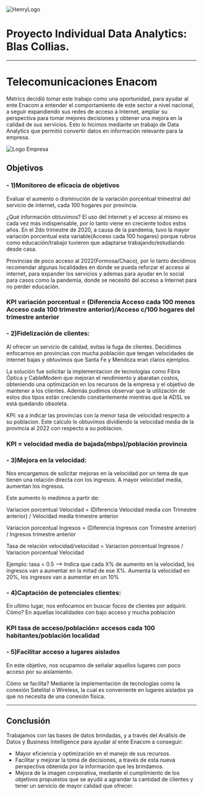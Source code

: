 ![HenryLogo](https://d31uz8lwfmyn8g.cloudfront.net/Assets/logo-henry-white-lg.png)



# Proyecto Individual Data Analytics: Blas Collias.



***
# Telecomunicaciones Enacom
Metrics decidió tomar este trabajo como una oportunidad, para ayudar al ente Enacom a entender el comportamiento de este sector a nivel nacional, a seguir expandiendo sus redes de acceso a Internet, ampliar su perspectiva para tomar mejores decisiones y obtener una mejora en la calidad de sus servicios. Esto lo hicimos mediante un trabajo de Data Analytics que permitió convertir datos en información relevante para la empresa.


![Logo Empresa](/Imagenes/decad2a8542574370f0b59bba7d5fddf.webp)


## Objetivos 

### **- 1)Monitoreo de eficacia de objetivos**

Evaluar el aumento o disminución de la variación porcentual trimestral del servicio de internet, cada 100 hogares por provincia.

¿Qué información obtuvimos? El uso del internet y el acceso al mismo es cada vez más indispensable, por lo tanto viene en creciente todos estos años. En el 2do trimestre de 2020, a causa de la pandemia, tuvo la mayor variación porcentual esta variable(Acceso cada 100 hogares) porque rubros como educación/trabajo tuvieron que adaptarse trabajando/estudiando desde casa.

Provincias de poco acceso al 2022(Formosa/Chaco), por lo tanto decidimos recomendar algunas localidades en donde se pueda reforzar el acceso al internet, para expander los servicios y ademas para ayudar en lo social para casos como la pandemia, donde se necesitó del acceso a Internet para no perder educación.

### **KPI variación porcentual = (Diferencia Acceso cada 100 menos Acceso cada 100 trimestre anterior)/Acceso c/100 hogares del trimestre anterior**

### **- 2)Fidelización de clientes:**
Al ofrecer un servicio de calidad, evitas la fuga de clientes. Decidimos enfocarnos en provincias con mucha población que tengan velocidades de internet bajas y obtuvimos que Santa Fe y Mendoza eran claros ejemplos.

La solución fue solicitar la implementacion de tecnologías como Fibra Óptica y CableModem que mejoran  el rendimiento y abaratan costos, obteniendo una optimización en los recursos de la empresa y el objetivo de mantener a los clientes. Además pudimos observar que la utilización de estos dos tipos están creciendo constantemente mientras que la ADSL se está quedando obsoleta.

KPI: va a indicar las provincias con la menor tasa de velocidad respecto a su poblacion. Este calculo lo obtuvimos dividiendo la velocidad media de la provincia al 2022 con respecto a su poblacion.

### **KPI = velocidad media de bajada(mbps)/población provincia**

### **- 3)Mejora en la velocidad:**
Nos encargamos de solicitar mejoras en la velocidad por un tema de que tienen una relación directa con los ingresos. A mayor velocidad media, aumentan los ingresos.

Este aumento lo medimos a partir de:

Variacion porcentual Velocidad = (Diferencia Velocidad media con Trimestre anterior) / Velocidad media trimestre anterior

Variacion porcentual Ingresos = (Diferencia Ingresos con Trimestre anterior) / Ingresos trimestre anterior

Tasa de relación velocidad/velocidad = Variacion porcentual Ingresos / Variacion porcentual Velocidad 

Ejemplo: tasa = 0.5 --> Indica que cada X% de aumento en la velocidad, los ingresos van a aumentar en la mitad de ese X%. Aumenta la velocidad en 20%, los ingresos van a aumentar en un 10%


### **- 4)Captación de potenciales clientes:**
En ultimo lugar, nos enfocamos en buscar focos de clientes por adquirir. Cómo? En aquellas localidades con bajo acceso y mucha población

### **KPI tasa de acceso/población= accesos cada 100 habitantes/población localidad**


### **- 5)Facilitar acceso a lugares aislados**
En este objetivo, nos ocupamos de señalar aquellos lugares con poco acceso por su aislamiento.

Cómo se facilita? Mediante la implementación de tecnologías como la conexión Satelital o Wireless, la cual es conveniente en lugares aislados ya que no necesita de una conexión física.




***


## Conclusión 
Trabajamos con las bases de datos brindadas, y a través del Análisis de Datos y Business Intelligence para ayudar al ente Enacom a conseguir:
- Mayor eficiencia y optimización en el manejo de sus recursos.
- Facilitar y mejorar la toma de decisiones, a través de esta nueva perspectiva obtenida por la información que les brindamos.
- Mejora de la imagen corporativa, mediante el cumplimiento de los objetivos propuestos que se ayudó a agrandar la cantidad de clientes y tener un servicio  de mayor calidad que ofrecer.




